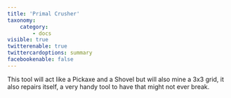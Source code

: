 ```yaml
---
title: 'Primal Crusher'
taxonomy:
    category:
        - docs
visible: true
twitterenable: true
twittercardoptions: summary
facebookenable: false
---
```


This tool will act like a Pickaxe and a Shovel but will also mine a 3x3 grid, it also repairs itself, a very handy tool to have that might not ever break.

<!---
Image missing
-->